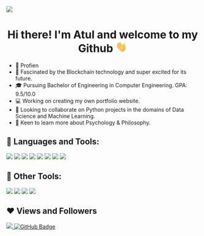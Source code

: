 ![](https://raw.githubusercontent.com/halfrost/halfrost/master/icons/header_.png)

<h1 align="center"> Hi there! I'm Atul and welcome to my Github <img src="https://raw.githubusercontent.com/ABSphreak/ABSphreak/master/gifs/Hi.gif" width="30px">  </h1>

* 🧐  Profien
* 🤔  Fascinated by the Blockchain technology and super excited for its future.
* 🎓  Pursuing Bachelor of Engineering in Computer Engineering. GPA: 9.5/10.0
* 💻  Working on creating my own portfolio website.
* 🤝  Looking to collaborate on Python projects in the domains of Data Science and Machine Learning.
* 🌱  Keen to learn more about Psychology & Philosophy.

## 🚀 Languages and Tools:

<p align="left"> 
  <a href="https://www.python.org" title="Python" target="_blank"><img src="https://img.icons8.com/color/48/000000/python.png"></a>
  <a href="https://opencv.org" title="OpenCV" target="_blank"><img src="https://img.icons8.com/fluency/48/000000/opencv.png"></a>
  <a href="https://www.w3.org/html/" title="HTML" target="_blank"><img src="https://img.icons8.com/color/48/000000/html-5.png"></a>
  <a href="https://www.w3schools.com/css/" title="CSS" target="_blank"><img src="https://img.icons8.com/color/48/000000/css3.png"></a>
  <a href="https://getbootstrap.com" title="Bootstrap" target="_blank"><img src="https://img.icons8.com/color/48/000000/bootstrap.png"></a>
  <a href="https://www.javascript.com" title="JavaScript" target="_blank"><img src="https://img.icons8.com/color/48/000000/javascript.png"></a>
  <a href="https://www.mysql.com/" title="MySQL" target="_blank"><img src="https://img.icons8.com/fluent/50/000000/mysql-logo.png"></a>
  <a href="https://docs.microsoft.com/en-us/cpp/?view=msvc-160" title="C++" target="_blank"><img src="https://img.icons8.com/color/48/000000/c-plus-plus-logo.png"></a>
</p>

## 🎨 Other Tools:

<p align="left">
  <a href="https://www.adobe.com/in/products/photoshop.html" title="Photoshop" target="_blank"><img src="https://img.icons8.com/color/48/000000/adobe-photoshop--v1.png"></a>
  <a href="https://www.adobe.com/in/products/premiere.html" title="Premiere Pro" target="_blank"><img src="https://img.icons8.com/color/48/000000/adobe-premiere-pro--v1.png"></a>
  <a href="https://www.adobe.com/in/products/aftereffects.html" title="After Effects" target="_blank"><img src="https://img.icons8.com/color/48/000000/adobe-after-effects--v1.png"></a>
  <a href="https://www.figma.com/" title="Figma" target="_blank"><img src="https://img.icons8.com/color/48/000000/figma--v1.png"></a>
</p>

## ❤ Views and Followers
<a href="https://github.com/Meghna-DAS/github-profile-views-counter">
  <img src="https://komarev.com/ghpvc/?username=shreyash04">
</a>
<a href="https://github.com/shreyash04?tab=followers"><img src="https://img.shields.io/github/followers/shreyash04?label=Followers&style=social" alt="GitHub Badge"></a>





<!--
**shreyash04/shreyash04** is a ✨ _special_ ✨ repository because its `README.md` (this file) appears on your GitHub profile.

Here are some ideas to get you started:

- 🔭 I’m currently working on ...
- 🌱 I’m currently learning ...
- 👯 I’m looking to collaborate on ...
- 🤔 I’m looking for help with ...
- 💬 Ask me about ...
- 📫 How to reach me: ...
- 😄 Pronouns: ...
- ⚡ Fun fact: ...
-->
